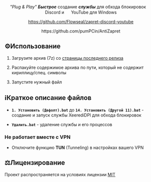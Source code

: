 <div align="center">


*"Plug & Play"* ***Быстрое*** создание ***службы*** для обхода блокировок <img src="https://cdn-icons-png.flaticon.com/128/5968/5968756.png" height=15 /> Discord и <img src="https://cdn-icons-png.flaticon.com/128/1384/1384060.png" height=15 /> YouTube для Windows </div>

<div align="center">

https://github.com/Flowseal/zapret-discord-youtube
</div>
<div align="center">
https://github.com/pumPCin/AntiZapret
</div>

## ⚙️Использование

1. Загрузите архив (7z) со [страницы последнего релиза](https://github.com/grafingl/XeerediDPI/releases/latest)

2. Распакуйте содержимое архива по пути, который не содержит кириллицу/спец. символы

3. Запустите нужный файл

## ℹ️Краткое описание файлов

- **`1. Установить (Дефолт).bat`** до **`14. Установить (Другой 11).bat`** - создание и запуск службы XeerediDPI для обхода блокировок

- **`Удалить.bat`** - удаление службы и его процессов

### Не работает вместе с VPN

- Отключите функцию **TUN** (Tunneling) в настройках вашего VPN

## ⚖️Лицензирование

Проект распространяется на условиях лицензии [MIT](https://github.com/grafingl/XeerediDPI/blob/main/LICENSE.txt)

